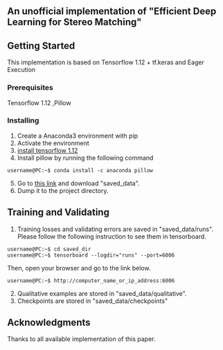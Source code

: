 ## An unofficial implementation of "Efficient Deep Learning for Stereo Matching"

## Getting Started
This implementation is based on Tensorflow 1.12 + tf.keras and Eager Execution

### Prerequisites
Tensorflow 1.12
,Pillow
### Installing
1. Create a Anaconda3 environment with pip
2. Activate the environment
3. [install tensorflow 1.12](https://www.tensorflow.org/install)
4. Install pillow by running the following command
```console
username@PC:~$ conda install -c anaconda pillow 
```
5. Go to [this link](https://drive.google.com/open?id=1pVXl-E4b5P3UsJHAb1PCFGW9EaNbq5Lh) and download "saved\_data".
6. Dump it to the project directory.
## Training and Validating
1. Training losses and validating errors are saved in "saved\_data/runs". Please follow the following instruction to see them in tensorboard.
```console
username@PC:~$ cd saved_dir
username@PC:~$ tensorboard --logdir="runs" --port=6006
```
Then, open your browser and go to the link below.
```console
username@PC:~$ http://computer_name_or_ip_address:6006
```
2. Qualitative examples are stored in "saved\_data/qualitative".
3. Checkpoints are stored in "saved_data/checkpoints"

## Acknowledgments
Thanks to all available implementation of this paper.
